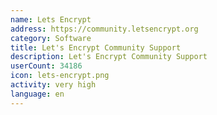 ```yaml
---
name: Lets Encrypt
address: https://community.letsencrypt.org
category: Software
title: Let's Encrypt Community Support
description: Let's Encrypt Community Support
userCount: 34186
icon: lets-encrypt.png
activity: very high
language: en
---
```

